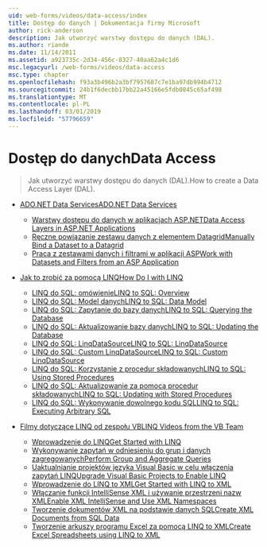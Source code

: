 ```yaml
---
uid: web-forms/videos/data-access/index
title: Dostęp do danych | Dokumentacja firmy Microsoft
author: rick-anderson
description: Jak utworzyć warstwy dostępu do danych (DAL).
ms.author: riande
ms.date: 11/14/2011
ms.assetid: a923735c-2d34-456c-8327-40aa62a4c1d6
msc.legacyurl: /web-forms/videos/data-access
msc.type: chapter
ms.openlocfilehash: f93a3b496b2a3bf7957687c7e1ba97db994b4712
ms.sourcegitcommit: 24b1f6decbb17bb22a45166e5fdb0845c65af498
ms.translationtype: MT
ms.contentlocale: pl-PL
ms.lasthandoff: 03/01/2019
ms.locfileid: "57796659"
---
```

<a name="data-access"></a><span data-ttu-id="230d4-103">Dostęp do danych</span><span class="sxs-lookup"><span data-stu-id="230d4-103">Data Access</span></span>
====================
> <span data-ttu-id="230d4-104">Jak utworzyć warstwy dostępu do danych (DAL).</span><span class="sxs-lookup"><span data-stu-id="230d4-104">How to create a Data Access Layer (DAL).</span></span>


- [<span data-ttu-id="230d4-105">ADO.NET Data Services</span><span class="sxs-lookup"><span data-stu-id="230d4-105">ADO.NET Data Services</span></span>](adonet-data-services/index.md)

    - [<span data-ttu-id="230d4-106">Warstwy dostępu do danych w aplikacjach ASP.NET</span><span class="sxs-lookup"><span data-stu-id="230d4-106">Data Access Layers in ASP.NET Applications</span></span>](adonet-data-services/data-access-layers-in-aspnet-applications.md)
    - [<span data-ttu-id="230d4-107">Ręczne powiązanie zestawu danych z elementem Datagrid</span><span class="sxs-lookup"><span data-stu-id="230d4-107">Manually Bind a Dataset to a Datagrid</span></span>](adonet-data-services/how-to-manually-bind-a-dataset-to-a-datagrid.md)
    - [<span data-ttu-id="230d4-108">Praca z zestawami danych i filtrami w aplikacji ASP</span><span class="sxs-lookup"><span data-stu-id="230d4-108">Work with Datasets and Filters from an ASP Application</span></span>](adonet-data-services/how-to-work-with-datasets-and-filters-from-an-asp-application.md)
- [<span data-ttu-id="230d4-109">Jak to zrobić za pomocą LINQ</span><span class="sxs-lookup"><span data-stu-id="230d4-109">How Do I with LINQ</span></span>](how-do-i-with-linq/index.md)

    - [<span data-ttu-id="230d4-110">LINQ do SQL: omówienie</span><span class="sxs-lookup"><span data-stu-id="230d4-110">LINQ to SQL: Overview</span></span>](how-do-i-with-linq/how-do-i-linq-to-sql-overview.md)
    - [<span data-ttu-id="230d4-111">LINQ do SQL: Model danych</span><span class="sxs-lookup"><span data-stu-id="230d4-111">LINQ to SQL: Data Model</span></span>](how-do-i-with-linq/how-do-i-linq-to-sql-data-model.md)
    - [<span data-ttu-id="230d4-112">LINQ do SQL: Zapytanie do bazy danych</span><span class="sxs-lookup"><span data-stu-id="230d4-112">LINQ to SQL: Querying the Database</span></span>](how-do-i-with-linq/how-do-i-linq-to-sql-querying-the-database.md)
    - [<span data-ttu-id="230d4-113">LINQ do SQL: Aktualizowanie bazy danych</span><span class="sxs-lookup"><span data-stu-id="230d4-113">LINQ to SQL: Updating the Database</span></span>](how-do-i-with-linq/how-do-i-linq-to-sql-updating-the-database.md)
    - [<span data-ttu-id="230d4-114">LINQ do SQL: LinqDataSource</span><span class="sxs-lookup"><span data-stu-id="230d4-114">LINQ to SQL: LinqDataSource</span></span>](how-do-i-with-linq/how-do-i-linq-to-sql-linqdatasource.md)
    - [<span data-ttu-id="230d4-115">LINQ do SQL: Custom LinqDataSource</span><span class="sxs-lookup"><span data-stu-id="230d4-115">LINQ to SQL: Custom LinqDataSource</span></span>](how-do-i-with-linq/how-do-i-linq-to-sql-custom-linqdatasource.md)
    - [<span data-ttu-id="230d4-116">LINQ do SQL: Korzystanie z procedur składowanych</span><span class="sxs-lookup"><span data-stu-id="230d4-116">LINQ to SQL: Using Stored Procedures</span></span>](how-do-i-with-linq/how-do-i-linq-to-sql-using-stored-procedures.md)
    - [<span data-ttu-id="230d4-117">LINQ do SQL: Aktualizowanie za pomocą procedur składowanych</span><span class="sxs-lookup"><span data-stu-id="230d4-117">LINQ to SQL: Updating with Stored Procedures</span></span>](how-do-i-with-linq/how-do-i-linq-to-sql-updating-with-stored-procedures.md)
    - [<span data-ttu-id="230d4-118">LINQ do SQL: Wykonywanie dowolnego kodu SQL</span><span class="sxs-lookup"><span data-stu-id="230d4-118">LINQ to SQL: Executing Arbitrary SQL</span></span>](how-do-i-with-linq/how-do-i-linq-to-sql-executing-arbitrary-sql.md)
- [<span data-ttu-id="230d4-119">Filmy dotyczące LINQ od zespołu VB</span><span class="sxs-lookup"><span data-stu-id="230d4-119">LINQ Videos from the VB Team</span></span>](linq-videos-from-the-vb-team/index.md)

    - [<span data-ttu-id="230d4-120">Wprowadzenie do LINQ</span><span class="sxs-lookup"><span data-stu-id="230d4-120">Get Started with LINQ</span></span>](linq-videos-from-the-vb-team/how-do-i-get-started-with-linq.md)
    - [<span data-ttu-id="230d4-121">Wykonywanie zapytań w odniesieniu do grup i danych zagregowanych</span><span class="sxs-lookup"><span data-stu-id="230d4-121">Perform Group and Aggregate Queries</span></span>](linq-videos-from-the-vb-team/how-do-i-perform-group-and-aggregate-queries.md)
    - [<span data-ttu-id="230d4-122">Uaktualnianie projektów języka Visual Basic w celu włączenia zapytań LINQ</span><span class="sxs-lookup"><span data-stu-id="230d4-122">Upgrade Visual Basic Projects to Enable LINQ</span></span>](linq-videos-from-the-vb-team/how-do-i-upgrade-visual-basic-projects-to-enable-linq.md)
    - [<span data-ttu-id="230d4-123">Wprowadzenie do LINQ to XML</span><span class="sxs-lookup"><span data-stu-id="230d4-123">Get Started with LINQ to XML</span></span>](linq-videos-from-the-vb-team/how-do-i-get-started-with-linq-to-xml.md)
    - [<span data-ttu-id="230d4-124">Włączanie funkcji IntelliSense XML i używanie przestrzeni nazw XML</span><span class="sxs-lookup"><span data-stu-id="230d4-124">Enable XML IntelliSense and Use XML Namespaces</span></span>](linq-videos-from-the-vb-team/how-do-i-enable-xml-intellisense-and-use-xml-namespaces.md)
    - [<span data-ttu-id="230d4-125">Tworzenie dokumentów XML na podstawie danych SQL</span><span class="sxs-lookup"><span data-stu-id="230d4-125">Create XML Documents from SQL Data</span></span>](linq-videos-from-the-vb-team/how-do-i-create-xml-documents-from-sql-data.md)
    - [<span data-ttu-id="230d4-126">Tworzenie arkuszy programu Excel za pomocą LINQ to XML</span><span class="sxs-lookup"><span data-stu-id="230d4-126">Create Excel Spreadsheets using LINQ to XML</span></span>](linq-videos-from-the-vb-team/how-do-i-create-excel-spreadsheets-using-linq-to-xml.md)
